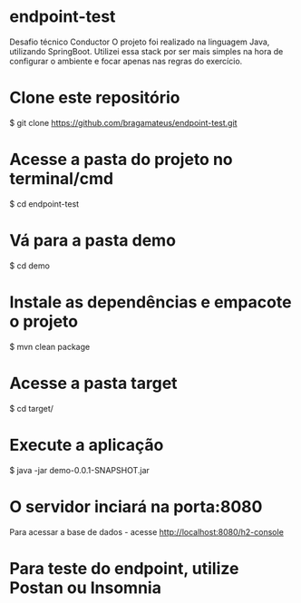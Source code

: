 # endpoint-test
Desafio técnico Conductor
O projeto foi realizado na linguagem Java, utilizando SpringBoot.
Utilizei essa stack por ser mais simples na hora de configurar o ambiente e focar apenas nas regras do exercício.


# Clone este repositório
$ git clone https://github.com/bragamateus/endpoint-test.git

# Acesse a pasta do projeto no terminal/cmd
$ cd endpoint-test

# Vá para a pasta demo
$ cd demo

# Instale as dependências e empacote o projeto
$ mvn clean package

# Acesse a pasta target
$ cd target/

# Execute a aplicação
$ java -jar demo-0.0.1-SNAPSHOT.jar

# O servidor inciará na porta:8080 
Para acessar a base de dados - acesse <http://localhost:8080/h2-console> 

# Para teste do endpoint, utilize Postan ou Insomnia
